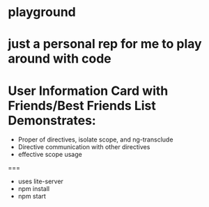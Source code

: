 # playground
# just a personal rep for me to play around with code
User Information Card with Friends/Best Friends List
Demonstrates: 
===
+  Proper of directives, isolate scope, and ng-transclude  
+  Directive communication with other directives  
+  effective scope usage    

===

+  uses lite-server  
+  npm install   
+  npm start  
